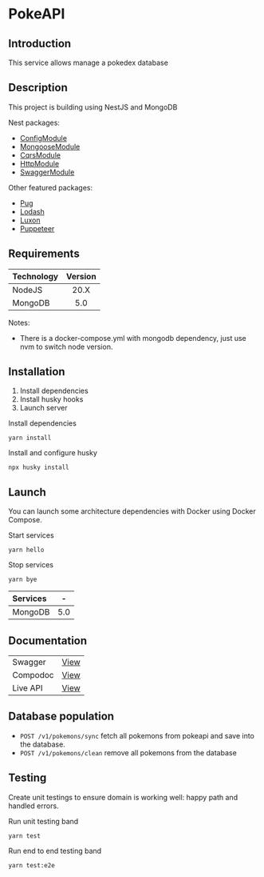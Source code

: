 # PokeAPI

## Introduction

This service allows manage a pokedex database

## Description

This project is building using NestJS and MongoDB

Nest packages:

- [ConfigModule](https://docs.nestjs.com/techniques/configuration)
- [MongooseModule](https://docs.nestjs.com/techniques/mongodb)
- [CqrsModule](https://docs.nestjs.com/recipes/cqrs)
- [HttpModule](https://docs.nestjs.com/techniques/http-module)
- [SwaggerModule](https://docs.nestjs.com/openapi/introduction)

Other featured packages:

- [Pug](https://pugjs.org)
- [Lodash](https://lodash.com/)
- [Luxon](https://moment.github.io/luxon/#/)
- [Puppeteer](https://pptr.dev/)

## Requirements

|Technology |Version|
|:----------|:-----:|
| NodeJS    | 20.X  |
| MongoDB   | 5.0   |

Notes:

- There is a docker-compose.yml with mongodb dependency, just use nvm to switch node version.

## Installation

1. Install dependencies
2. Install husky hooks
3. Launch server

Install dependencies

```shell
yarn install
```

Install and configure husky

```shell
npx husky install
```

## Launch

You can launch some architecture dependencies with Docker using Docker Compose.

Start services

```shell
yarn hello
```

Stop services

```shell
yarn bye
```

| Services |  -   |
|:---------|:----:|
| MongoDB  | 5.0  |

## Documentation

|          |                                                       |
|:---------|:------------------------------------------------------|
| Swagger  | [View](http://localhost:6974/docs)                    |
| Compodoc | [View](https://docs.nestjs.com/recipes/documentation) |
| Live API | [View](https://pokeapi-8jv4.onrender.com)             |

## Database population

- `POST /v1/pokemons/sync` fetch all pokemons from pokeapi and save into the database.
- `POST /v1/pokemons/clean` remove all pokemons from the database

## Testing

Create unit testings to ensure domain is working well: happy path and handled errors.

Run unit testing band

```shell
yarn test
```

Run end to end testing band

```shell
yarn test:e2e
```
